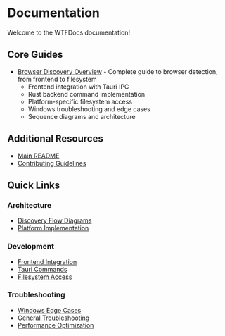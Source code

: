 # Documentation

Welcome to the WTFDocs documentation!

## Core Guides

- [Browser Discovery Overview](./browser-discovery-overview.md) - Complete guide to browser detection, from frontend to filesystem
  - Frontend integration with Tauri IPC
  - Rust backend command implementation
  - Platform-specific filesystem access
  - Windows troubleshooting and edge cases
  - Sequence diagrams and architecture

## Additional Resources

- [Main README](../README.md)
- [Contributing Guidelines](../CONTRIBUTING.md)

## Quick Links

### Architecture
- [Discovery Flow Diagrams](./browser-discovery-overview.md#sequence-diagrams)
- [Platform Implementation](./browser-discovery-overview.md#platform-specific-implementation)

### Development
- [Frontend Integration](./browser-discovery-overview.md#frontend-integration)
- [Tauri Commands](./browser-discovery-overview.md#tauri-commands)
- [Filesystem Access](./browser-discovery-overview.md#filesystem-access)

### Troubleshooting
- [Windows Edge Cases](./browser-discovery-overview.md#windows-specific-edge-cases)
- [General Troubleshooting](./browser-discovery-overview.md#general-troubleshooting)
- [Performance Optimization](./browser-discovery-overview.md#performance-considerations)